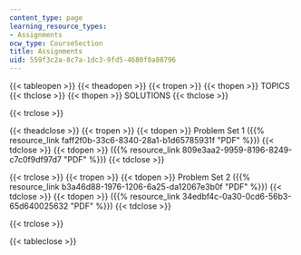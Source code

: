 ```yaml
---
content_type: page
learning_resource_types:
- Assignments
ocw_type: CourseSection
title: Assignments
uid: 559f3c2a-8c7a-1dc3-9fd5-4680f0a88796
---
```


{{< tableopen >}}
{{< theadopen >}}
{{< tropen >}}
{{< thopen >}}
TOPICS
{{< thclose >}}
{{< thopen >}}
SOLUTIONS
{{< thclose >}}

{{< trclose >}}

{{< theadclose >}}
{{< tropen >}}
{{< tdopen >}}
Problem Set 1 ({{% resource_link faff2f0b-33c6-8340-28a1-b1d65785931f "PDF" %}})
{{< tdclose >}}
{{< tdopen >}}
({{% resource_link 809e3aa2-9959-8196-8249-c7c0f9df97d7 "PDF" %}})
{{< tdclose >}}

{{< trclose >}}
{{< tropen >}}
{{< tdopen >}}
Problem Set 2 ({{% resource_link b3a46d88-1976-1206-6a25-da12067e3b0f "PDF" %}})
{{< tdclose >}}
{{< tdopen >}}
({{% resource_link 34edbf4c-0a30-0cd6-56b3-65d640025632 "PDF" %}})
{{< tdclose >}}

{{< trclose >}}

{{< tableclose >}}